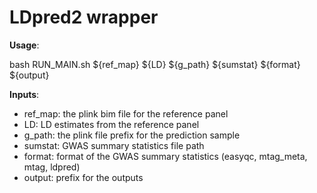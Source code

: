 # LDpred2 wrapper

__Usage__:

bash RUN_MAIN.sh ${ref_map} ${LD} ${g_path} ${sumstat} ${format} ${output}


__Inputs__:
  - ref_map: the plink bim file for the reference panel 
  - LD: LD estimates from the reference panel
  - g_path: the plink file prefix for the prediction sample
  - sumstat: GWAS summary statistics file path
  - format: format of the GWAS summary statistics (easyqc, mtag_meta, mtag, ldpred)
  - output: prefix for the outputs
  
